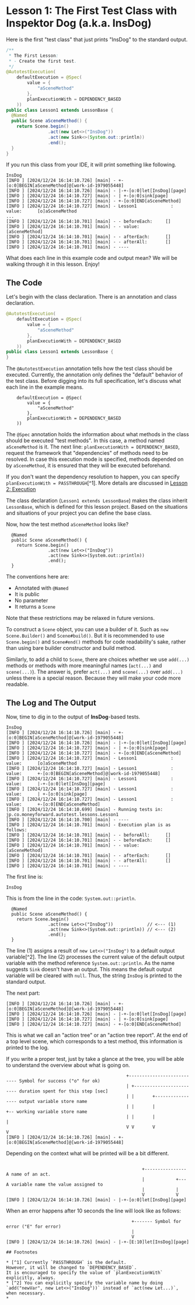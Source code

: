 # Lesson 1: The First Test Class with Inspektor Dog (a.k.a. InsDog)

Here is the first "test class" that just prints "InsDog" to the standard output.

```java
/**
 * The First Lesson:
 * - Create the first test.
 */
@AutotestExecution(
    defaultExecution = @Spec(
        value = {
            "aSceneMethod"
        },
        planExecutionWith = DEPENDENCY_BASED
    ))
public class Lesson1 extends LessonBase {
  @Named
  public Scene aSceneMethod() {
    return Scene.begin()
                .act(new Let<>("InsDog"))
                .act(new Sink<>(System.out::println))
                .end();
  }
}
```

If you run this class from your IDE, it will print something like following.

```text
InsDog
[INFO ] [2024/12/24 16:14:10.726] [main] - +-[o:0]BEGIN[aSceneMethod]@[work-id-1979055448]
[INFO ] [2024/12/24 16:14:10.726] [main] - |-+-[o:0]let[InsDog][page]
[INFO ] [2024/12/24 16:14:10.727] [main] - | +-[o:0]sink[page]
[INFO ] [2024/12/24 16:14:10.727] [main] - +-[o:0]END[aSceneMethod]
[INFO ] [2024/12/24 16:14:10.727] [main] - Lesson1             : value:      [o]aSceneMethod
...
[INFO ] [2024/12/24 16:14:10.701] [main] - - beforeEach:     []
[INFO ] [2024/12/24 16:14:10.701] [main] - - value:          [aSceneMethod]
[INFO ] [2024/12/24 16:14:10.701] [main] - - afterEach:      []
[INFO ] [2024/12/24 16:14:10.701] [main] - - afterAll:       []
[INFO ] [2024/12/24 16:14:10.701] [main] - ----
```

What does each line in this example code and output mean?
We will be walking through it in this lesson.
Enjoy!

## The Code

Let's begin with the class declaration.
There is an annotation and class declaration.

```java
@AutotestExecution(
    defaultExecution = @Spec(
        value = {
            "aSceneMethod"
        },
        planExecutionWith = DEPENDENCY_BASED
    ))
public class Lesson1 extends LessonBase {
}
```

The `@AutotestExecution` annotation tells how the test class should be executed.
Currently, the annotation only defines the "default" behavior of the test class.
Before digging into its full specification, let's discuss what each line in the example means.

```text
    defaultExecution = @Spec(
        value = {
            "aSceneMethod"
        },
        planExecutionWith = DEPENDENCY_BASED
    ))
```

The `@Spec` annotation holds the information about what methods in the class should be executed "test methods".
In this case, a method named `aSceneMethod` is it.
The next line: `planExecutionWith = DEPENDENCY_BASED`, request the framework that "dependencies" of methods need to be resolved.
In case this execution mode is specified, methods depended on by  `aSceneMethod`, it 
is ensured that they will be executed beforehand.

If you don't want the dependency resolution to happen, you can specify `planExecutionWith = PASSTHROUGH`[^1].
More details are discussed in [Lesson 2: Execution](Lesson-3_Execution)

The class declaration (`Lesson1 extends LessonBase`) makes the class inherit `LessonBase`, which is defined for this lesson project.
Based on the situations and situations of your project you can define the base class.

Now, how the test method `aSceneMethod` looks like?

```text
  @Named
  public Scene aSceneMethod() {
    return Scene.begin()
                .act(new Let<>("InsDog"))
                .act(new Sink<>(System.out::println))
                .end();
  }
```

The conventions here are:

* Annotated with `@Named`
* It is public
* No parameter
* It returns a `Scene`

Note that these restrictions may be relaxed in future versions.

To construct a `Scene` object, you can use a builder of it.
Such as `new Scene.Builder()` and `Scene#build()`.
But it is recommended to use `Scene.begin()` and `Scene#end()` methods for code readability's sake, rather than using bare builder constructor and build method.

Similarly, to add a child to `Scene`, there are choices whether we use `add(...)` methods or methods with more meaningful names (`act(...)` and `scene(...)`).
The answer is, prefer `act(...)` and `scene(...)` over `add(...)` unless there is a special reason.
Because they will make your code more readable.

## The Log and The Output

Now, time to dig in to the output of **InsDog**-based tests.

```text
InsDog
[INFO ] [2024/12/24 16:14:10.726] [main] - +-[o:0]BEGIN[aSceneMethod]@[work-id-1979055448]
[INFO ] [2024/12/24 16:14:10.726] [main] - |-+-[o:0]let[InsDog][page]
[INFO ] [2024/12/24 16:14:10.727] [main] - | +-[o:0]sink[page]
[INFO ] [2024/12/24 16:14:10.727] [main] - +-[o:0]END[aSceneMethod]
[INFO ] [2024/12/24 16:14:10.727] [main] - Lesson1             : value:      [o]aSceneMethod
[INFO ] [2024/12/24 16:14:10.727] [main] - Lesson1             : value:      +-[o:0]BEGIN[aSceneMethod]@[work-id-1979055448]
[INFO ] [2024/12/24 16:14:10.727] [main] - Lesson1             : value:      |-+-[o:0]let[InsDog][page]
[INFO ] [2024/12/24 16:14:10.727] [main] - Lesson1             : value:      | +-[o:0]sink[page]
[INFO ] [2024/12/24 16:14:10.727] [main] - Lesson1             : value:      +-[o:0]END[aSceneMethod]
[INFO ] [2024/12/24 16:14:10.699] [main] - Running tests in: jp.co.moneyforward.autotest.lessons.Lesson1
[INFO ] [2024/12/24 16:14:10.700] [main] - ----
[INFO ] [2024/12/24 16:14:10.701] [main] - Execution plan is as follows:
[INFO ] [2024/12/24 16:14:10.701] [main] - - beforeAll:      []
[INFO ] [2024/12/24 16:14:10.701] [main] - - beforeEach:     []
[INFO ] [2024/12/24 16:14:10.701] [main] - - value:          [aSceneMethod]
[INFO ] [2024/12/24 16:14:10.701] [main] - - afterEach:      []
[INFO ] [2024/12/24 16:14:10.701] [main] - - afterAll:       []
[INFO ] [2024/12/24 16:14:10.701] [main] - ----
```

The first line is:

```text
InsDog
```

This is from the line in the code: `System.out::println`.

```text
  @Named
  public Scene aSceneMethod() {
    return Scene.begin()
                .act(new Let<>("InsDog"))             // <--- (1)
                .act(new Sink<>(System.out::println)) // <--- (2)
                .end();
  }
```

The line (1) assigns a result of `new Let<>("InsDog")` to a default output variable[^2].
The line (2) processes the current value of the default output variable with the method reference `System.out::println`.
As the name suggests `Sink` doesn't have an output.
This means the default output variable will be cleared with `null`.
Thus, the string `InsDog` is printed to the standard output.


The next part:

```text
[INFO ] [2024/12/24 16:14:10.726] [main] - +-[o:0]BEGIN[aSceneMethod]@[work-id-1979055448]
[INFO ] [2024/12/24 16:14:10.726] [main] - |-+-[o:0]let[InsDog][page]
[INFO ] [2024/12/24 16:14:10.727] [main] - | +-[o:0]sink[page]
[INFO ] [2024/12/24 16:14:10.727] [main] - +-[o:0]END[aSceneMethod]
```

This is what we call an "action tree" or an "action tree report".
At the end of a top level scene, which corresponds to a test method, this information is printed to the log.

If you write a proper test, just by take a glance at the tree, you will be able to understand the overview about what is going on.

```text
                                              +--------------------------- Symbol for success ("o" for ok) 
                                              | +------------------------- duration spent for this step [sec]
                                              | |       +----------------- output variable store name
                                              | |       |              +-- working variable store name 
                                              | |       |              |
                                              V V       V              V
[INFO ] [2024/12/24 16:14:10.726] [main] - +-[o:0]BEGIN[aSceneMethod]@[work-id-1979055448]
```

Depending on the context what will be printed will be a bit different.

```text

                                                    +---------------- A name of an act.
                                                    |            +--- A variable name the value assigned to
                                                    |            | 
                                                    V            V
[INFO ] [2024/12/24 16:14:10.726] [main] - |-+-[o:0]let[InsDog][page]
```

When an error happens after 10 seconds the line will look like as follows:

```text
                                                +------- Symbol for error ("E" for error)
                                                | 
                                                V 
[INFO ] [2024/12/24 16:14:10.726] [main] - |-+-[E:10]let[InsDog][page]
```

```
## Footnotes

* [^1] Currently `PASSTHROUGH` is the default.
However, it will be changed to `DEPENDENCY_BASED`.
It is encouraged to specify the value of `planExecutionWith` explicitly, always.
* [^2] You can explicitly specify the variable name by doing `add("newVar", new Let<>("InsDog"))` instead of `act(new Let...)`, when necessary.  
* 